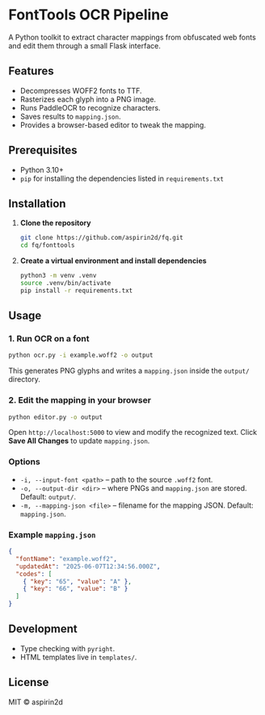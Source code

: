# FontTools OCR Pipeline

A Python toolkit to extract character mappings from obfuscated web fonts and edit them through a small Flask interface.

## Features

* Decompresses WOFF2 fonts to TTF.
* Rasterizes each glyph into a PNG image.
* Runs PaddleOCR to recognize characters.
* Saves results to `mapping.json`.
* Provides a browser-based editor to tweak the mapping.

## Prerequisites

* Python 3.10+
* `pip` for installing the dependencies listed in `requirements.txt`

## Installation

1. **Clone the repository**

   ```bash
   git clone https://github.com/aspirin2d/fq.git
   cd fq/fonttools
   ```

2. **Create a virtual environment and install dependencies**

   ```bash
   python3 -m venv .venv
   source .venv/bin/activate
   pip install -r requirements.txt
   ```

## Usage

### 1. Run OCR on a font

```bash
python ocr.py -i example.woff2 -o output
```

This generates PNG glyphs and writes a `mapping.json` inside the `output/` directory.

### 2. Edit the mapping in your browser

```bash
python editor.py -o output
```

Open `http://localhost:5000` to view and modify the recognized text. Click **Save All Changes** to update `mapping.json`.

### Options

* `-i, --input-font <path>` – path to the source `.woff2` font.
* `-o, --output-dir <dir>` – where PNGs and `mapping.json` are stored. Default: `output/`.
* `-m, --mapping-json <file>` – filename for the mapping JSON. Default: `mapping.json`.

### Example `mapping.json`

```json
{
  "fontName": "example.woff2",
  "updatedAt": "2025-06-07T12:34:56.000Z",
  "codes": [
    { "key": "65", "value": "A" },
    { "key": "66", "value": "B" }
  ]
}
```

## Development

* Type checking with `pyright`.
* HTML templates live in `templates/`.

## License

MIT © aspirin2d

